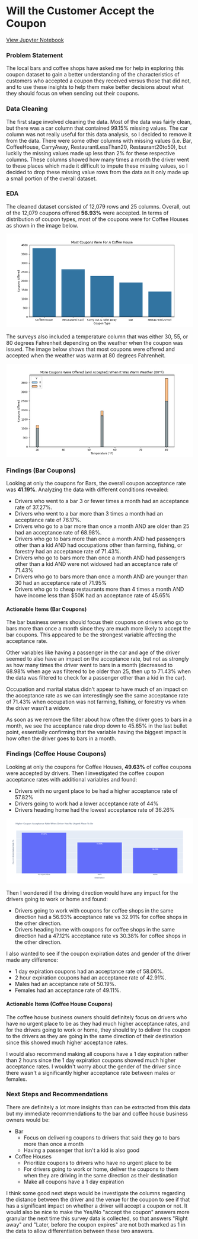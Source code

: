 # Will the Customer Accept the Coupon
[View Jupyter Notebook](PracticalApplication5.1WilltheCustomerAccepttheCoupon.ipynb)
### Problem Statement
The local bars and coffee shops have asked me for help in exploring this coupon dataset to gain a better understanding of the characteristics of customers who accepted a coupon they received versus those that did not, and to use these insights to help them make better decisions about what they should focus on when sending out their coupons.
### Data Cleaning
The first stage involved cleaning the data. Most of the data was fairly clean, but there was a car column that contained 99.15% missing values. The car column was not really useful for this data analysis, so I decided to remove it from the data. There were some other columns with missing values (i.e. Bar, CoffeeHouse, CarryAway, RestaurantLessThan20, Restaurant20to50), but luckily the missing values made up less than 2% for these respective columns. These columns showed how many times a month the driver went to these places which made it difficult to impute these missing values, so I decided to drop these missing value rows from the data as it only made up a small portion of the overall dataset.
### EDA
The cleaned dataset consisted of 12,079 rows and 25 columns. Overall, out of the 12,079 coupons offered **56.93%** were accepted. In terms of distribution of coupon types, most of the coupons were for Coffee Houses as shown in the image below.

![Coupons](images/Most_Coupons_Were_For_A_Coffee_House.png)

The surveys also included a temperature column that was either 30, 55, or 80 degrees Fahrenheit depending on the weather when the coupon was issued. The image below shows that most coupons were offered and accepted when the weather was warm at 80 degrees Fahrenheit.

![Temperature](images/More_Coupons_Were_Offered_and_Accepted_When_It_Was_Warm_Weather.png)

### Findings (Bar Coupons)
Looking at only the coupons for Bars, the overall coupon acceptance rate was **41.19%**. Analyzing the data with different conditions revealed:
- Drivers who went to a bar 3 or fewer times a month had an acceptance rate of 37.27%.
- Drivers who went to a bar more than 3 times a month had an acceptance rate of 76.17%.
- Drivers who go to a bar more than once a month AND are older than 25 had an acceptance rate of 68.98%.
- Drivers who go to bars more than once a month AND had passengers other than a kid AND had occupations other than farming, fishing, or forestry had an acceptance rate of 71.43%.
- Drivers who go to bars more than once a month AND had passengers other than a kid AND were not widowed had an acceptance rate of 71.43%
- Drivers who go to bars more than once a month AND are younger than 30 had an acceptance rate of 71.95%
- Drivers who go to cheap restaurants more than 4 times a month AND have income less than $50K had an acceptance rate of 45.65%
#### Actionable Items (Bar Coupons)
The bar business owners should focus their coupons on drivers who go to bars more than once a month since they are much more likely to accept the bar coupons. This appeared to be the strongest variable affecting the acceptance rate.

Other variables like having a passenger in the car and age of the driver seemed to also have an impact on the acceptance rate, but not as strongly as how many times the driver went to bars in a month (decreased to 68.98% when age was filtered to be older than 25, then up to 71.43% when the data was filtered to check for a passenger other than a kid in the car).

Occupation and marital status didn't appear to have much of an impact on the acceptance rate as we can interestingly see the same acceptance rate of 71.43% when occupation was not farming, fishing, or forestry vs when the driver wasn't a widow.

As soon as we remove the filter about how often the driver goes to bars in a month, we see the acceptance rate drop down to 45.65% in the last bullet point, essentially confirming that the variable having the biggest impact is how often the driver goes to bars in a month.

### Findings (Coffee House Coupons)
Looking at only the coupons for Coffee Houses, **49.63%** of coffee coupons were accepted by drivers. Then I investigated the coffee coupon acceptance rates with additional variables and found:
- Drivers with no urgent place to be had a higher acceptance rate of 57.82%
- Drivers going to work had a lower acceptance rate of 44%
- Drivers heading home had the lowest acceptance rate of 36.26%

![Destination](images/Higher_Coupon_Acceptance_Rate_When_Driver_Has_No_Urgent_Place_To_Be.png)

Then I wondered if the driving direction would have any impact for the drivers going to work or home and found:
- Drivers going to work with coupons for coffee shops in the same direction had a 56.93% acceptance rate vs 32.91% for coffee shops in the other direction.
- Drivers heading home with coupons for coffee shops in the same direction had a 47.12% acceptance rate vs 30.38% for coffee shops in the other direction.

I also wanted to see if the coupon expiration dates and gender of the driver made any difference:
- 1 day expiration coupons had an acceptance rate of 58.06%.
- 2 hour expiration coupons had an acceptance rate of 42.91%.
- Males had an acceptance rate of 50.19%.
- Females had an acceptance rate of 49.11%.

#### Actionable Items (Coffee House Coupons)
The coffee house business owners should definitely focus on drivers who have no urgent place to be as they had much higher acceptance rates, and for the drivers going to work or home, they should try to deliver the coupon to the drivers as they are going in the same direction of their destination since this showed much higher acceptance rates.

I would also recommend making all coupons have a 1 day expiration rather than 2 hours since the 1 day expiration coupons showed much higher acceptance rates. I wouldn't worry about the gender of the driver since there wasn't a significantly higher acceptance rate between males or females.

### Next Steps and Recommendations
There are definitely a lot more insights than can be extracted from this data but my immediate recommendations to the bar and coffee house business owners would be:
- Bar
  - Focus on delivering coupons to drivers that said they go to bars more than once a month
  - Having a passenger that isn't a kid is also good
- Coffee Houses
  - Prioritize coupons to drivers who have no urgent place to be
  - For drivers going to work or home, deliver the coupons to them when they are driving in the same direction as their destination
  - Make all coupons have a 1 day expiration

I think some good next steps would be investigate the columns regarding the distance between the driver and the venue for the coupon to see if that has a significant impact on whether a driver will accept a coupon or not. It would also be nice to make the Yes/No "accept the coupon" answers more granular the next time this survey data is collected, so that answers "Right away" and "Later, before the coupon expires" are not both marked as 1 in the data to allow differentiation between these two answers.
